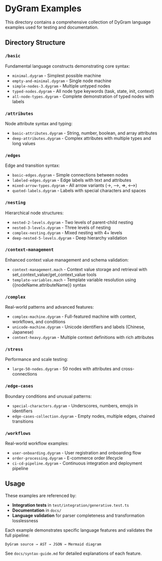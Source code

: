 # DyGram Examples

This directory contains a comprehensive collection of DyGram language examples used for testing and documentation.

## Directory Structure

### `/basic`
Fundamental language constructs demonstrating core syntax:
- `minimal.dygram` - Simplest possible machine
- `empty-and-minimal.dygram` - Single node machine
- `simple-nodes-3.dygram` - Multiple untyped nodes
- `typed-nodes.dygram` - All node type keywords (task, state, init, context)
- `all-node-types.dygram` - Complete demonstration of typed nodes with labels

### `/attributes`
Node attribute syntax and typing:
- `basic-attributes.dygram` - String, number, boolean, and array attributes
- `deep-attributes.dygram` - Complex attributes with multiple types and long values

### `/edges`
Edge and transition syntax:
- `basic-edges.dygram` - Simple connections between nodes
- `labeled-edges.dygram` - Edge labels with text and attributes
- `mixed-arrow-types.dygram` - All arrow variants (→, -->, =>, <-->)
- `quoted-labels.dygram` - Labels with special characters and spaces

### `/nesting`
Hierarchical node structures:
- `nested-2-levels.dygram` - Two levels of parent-child nesting
- `nested-3-levels.dygram` - Three levels of nesting
- `complex-nesting.dygram` - Mixed nesting with 4+ levels
- `deep-nested-5-levels.dygram` - Deep hierarchy validation

### `/context-management`
Enhanced context value management and schema validation:
- `context-management.mach` - Context value storage and retrieval with set_context_value/get_context_value tools
- `template-variables.mach` - Template variable resolution using {{nodeName.attributeName}} syntax

### `/complex`
Real-world patterns and advanced features:
- `complex-machine.dygram` - Full-featured machine with context, workflows, and conditions
- `unicode-machine.dygram` - Unicode identifiers and labels (Chinese, Japanese)
- `context-heavy.dygram` - Multiple context definitions with rich attributes

### `/stress`
Performance and scale testing:
- `large-50-nodes.dygram` - 50 nodes with attributes and cross-connections

### `/edge-cases`
Boundary conditions and unusual patterns:
- `special-characters.dygram` - Underscores, numbers, emojis in identifiers
- `edge-cases-collection.dygram` - Empty nodes, multiple edges, chained transitions

### `/workflows`
Real-world workflow examples:
- `user-onboarding.dygram` - User registration and onboarding flow
- `order-processing.dygram` - E-commerce order lifecycle
- `ci-cd-pipeline.dygram` - Continuous integration and deployment pipeline

## Usage

These examples are referenced by:
- **Integration tests** in `test/integration/generative.test.ts`
- **Documentation** in `docs/`
- **Language validation** for parser completeness and transformation losslessness

Each example demonstrates specific language features and validates the full pipeline:
```
DyGram source → AST → JSON → Mermaid diagram
```

See `docs/syntax-guide.md` for detailed explanations of each feature.
